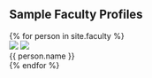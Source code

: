 <section>
  <h2>Sample Faculty Profiles</h2>
  <div id="students-container">
    {% for person in site.faculty %}
      <div class="student-tombstone">
        <div class="student-image">
          <img src="{{ person.url }}/300h.jpg" class="bottom">
          <img src="{{ person.url }}/300h_b.jpg" class="top">
        </div>
        <div class="student-tag">{{ person.name }}</div>
      </div>
    {% endfor %}
  </div>
</section>
